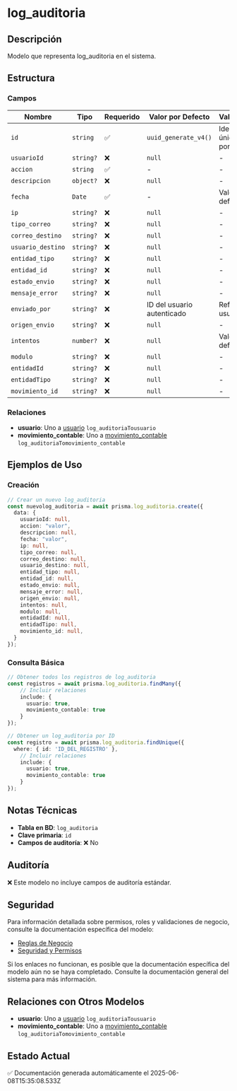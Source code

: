 # log_auditoria

## Descripción
Modelo que representa log_auditoria en el sistema.

## Estructura

### Campos

| Nombre | Tipo | Requerido | Valor por Defecto | Validaciones | Descripción |
|--------|------|-----------|-------------------|--------------|-------------|
| `id` | `string` | ✅ | `uuid_generate_v4()` | Identificador único, Valor por defecto |  |
| `usuarioId` | `string?` | ❌ | `null` | - |  |
| `accion` | `string` | ✅ | - | - |  |
| `descripcion` | `object?` | ❌ | `null` | - |  |
| `fecha` | `Date` | ✅ | - | Valor por defecto |  |
| `ip` | `string?` | ❌ | `null` | - |  |
| `tipo_correo` | `string?` | ❌ | `null` | - |  |
| `correo_destino` | `string?` | ❌ | `null` | - |  |
| `usuario_destino` | `string?` | ❌ | `null` | - |  |
| `entidad_tipo` | `string?` | ❌ | `null` | - |  |
| `entidad_id` | `string?` | ❌ | `null` | - |  |
| `estado_envio` | `string?` | ❌ | `null` | - |  |
| `mensaje_error` | `string?` | ❌ | `null` | - |  |
| `enviado_por` | `string?` | ❌ | ID del usuario autenticado | Referencia a usuario |  |
| `origen_envio` | `string?` | ❌ | `null` | - |  |
| `intentos` | `number?` | ❌ | `null` | Valor por defecto |  |
| `modulo` | `string?` | ❌ | `null` | - |  |
| `entidadId` | `string?` | ❌ | `null` | - |  |
| `entidadTipo` | `string?` | ❌ | `null` | - |  |
| `movimiento_id` | `string?` | ❌ | `null` | - |  |

### Relaciones

- **usuario**: Uno a [usuario](./usuario.md) `log_auditoriaTousuario`
- **movimiento_contable**: Uno a [movimiento_contable](./movimiento_contable.md) `log_auditoriaTomovimiento_contable`

## Ejemplos de Uso

### Creación

```typescript
// Crear un nuevo log_auditoria
const nuevolog_auditoria = await prisma.log_auditoria.create({
  data: {
    usuarioId: null,
    accion: "valor",
    descripcion: null,
    fecha: "valor",
    ip: null,
    tipo_correo: null,
    correo_destino: null,
    usuario_destino: null,
    entidad_tipo: null,
    entidad_id: null,
    estado_envio: null,
    mensaje_error: null,
    origen_envio: null,
    intentos: null,
    modulo: null,
    entidadId: null,
    entidadTipo: null,
    movimiento_id: null,
  }
});
```

### Consulta Básica

```typescript
// Obtener todos los registros de log_auditoria
const registros = await prisma.log_auditoria.findMany({
    // Incluir relaciones
    include: {
      usuario: true,
      movimiento_contable: true
    }
});

// Obtener un log_auditoria por ID
const registro = await prisma.log_auditoria.findUnique({
  where: { id: 'ID_DEL_REGISTRO' },
    // Incluir relaciones
    include: {
      usuario: true,
      movimiento_contable: true
    }
});
```

## Notas Técnicas

- **Tabla en BD**: `log_auditoria`
- **Clave primaria**: `id`
- **Campos de auditoría**: ❌ No

## Auditoría

❌ Este modelo no incluye campos de auditoría estándar.

## Seguridad

Para información detallada sobre permisos, roles y validaciones de negocio, consulte la documentación específica del modelo:

- [Reglas de Negocio](./log_auditoria/reglas_negocio.md)
- [Seguridad y Permisos](./log_auditoria/seguridad.md)

Si los enlaces no funcionan, es posible que la documentación específica del modelo aún no se haya completado. Consulte la documentación general del sistema para más información.

## Relaciones con Otros Modelos

- **usuario**: Uno a [usuario](./usuario.md) `log_auditoriaTousuario`
- **movimiento_contable**: Uno a [movimiento_contable](./movimiento_contable.md) `log_auditoriaTomovimiento_contable`

## Estado Actual

✅ Documentación generada automáticamente el 2025-06-08T15:35:08.533Z
